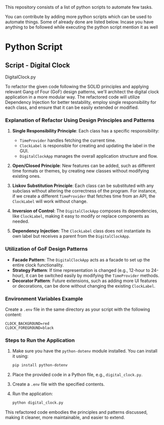 This repository consists of a list of python scripts to automate few tasks.

You can contribute by adding more python scripts which can be used to automate things. Some of already done are listed below.
Incase you have anything to be followed while executing the python script mention it as well


# Python Script

## Script  - Digital Clock

DigitalClock.py

<!-- Updated README links and corrected typos -->
<!-- Updated README links and corrected typos -->

To refactor the given code following the SOLID principles and applying relevant Gang of Four (GoF) design patterns, we'll architect the digital clock application in a more modular way. The refactored code will utilize Dependency Injection for better testability, employ single responsibility for each class, and ensure that it can be easily extended or modified.


### Explanation of Refactor Using Design Principles and Patterns

1. **Single Responsibility Principle**: Each class has a specific responsibility:
    - `TimeProvider` handles fetching the current time.
    - `ClockLabel` is responsible for creating and updating the label in the GUI.
    - `DigitalClockApp` manages the overall application structure and flow.

2. **Open/Closed Principle**: New features can be added, such as different time formats or themes, by creating new classes without modifying existing ones.

3. **Liskov Substitution Principle**: Each class can be substituted with any subclass without altering the correctness of the program. For instance, if we create a different `TimeProvider` that fetches time from an API, the `ClockLabel` will work without change.

4. **Inversion of Control**: The `DigitalClockApp` composes its dependencies, like `ClockLabel`, making it easy to modify or replace components as needed.

5. **Dependency Injection**: The `ClockLabel` class does not instantiate its own label but receives a parent from the `DigitalClockApp`.

### Utilization of GoF Design Patterns

- **Facade Pattern**: The `DigitalClockApp` acts as a facade to set up the entire clock functionality.
- **Strategy Pattern**: If time representation is changed (e.g., 12-hour to 24-hour), it can be switched easily by modifying the `TimeProvider` methods.
- **Decorator Pattern**: Future extensions, such as adding more UI features or decorations, can be done without changing the existing `ClockLabel`.

### Environment Variables Example

Create a `.env` file in the same directory as your script with the following content:

```
CLOCK_BACKGROUND=red
CLOCK_FOREGROUND=black
```

### Steps to Run the Application

1. Make sure you have the `python-dotenv` module installed. You can install it using:
   ```bash
   pip install python-dotenv
   ```
   
2. Place the provided code in a Python file, e.g., `digital_clock.py`.

3. Create a `.env` file with the specified contents.

4. Run the application:
   ```bash
   python digital_clock.py
   ```

This refactored code embodies the principles and patterns discussed, making it cleaner, more maintainable, and easier to extend. 